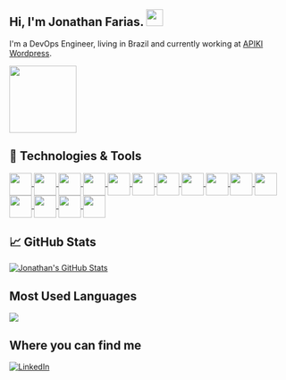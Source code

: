<!-- More info, tips and tricks for making GitHub Profile README can be found in my article at https://towardsdatascience.com/build-a-stunning-readme-for-your-github-profile-9b80434fe5d7 -->

<!-- Your title -->
## Hi, I'm Jonathan Farias. <img src="https://raw.githubusercontent.com/jonfarias/jonfarias/master/images/wave.gif" width="30px" height="30px" />

I'm a DevOps Engineer, living in Brazil and currently working at [APIKI Wordpress](https://apiki.com/). 

<img align="center" src="https://raw.githubusercontent.com/jonfarias/jonfarias/master/images/cat.gif" width="120px" height="120px" />

## 🔧 Technologies & Tools
<a href="https://github.com/jonfarias/jonfarias">
  <img align="center" src="https://cdn.jsdelivr.net/gh/devicons/devicon/icons/linux/linux-original.svg" width="40" height="40"/>
  <img align="center" src="https://cdn.jsdelivr.net/gh/devicons/devicon/icons/bash/bash-original.svg" width="40" height="40"/>
  <img align="center" src="https://cdn.jsdelivr.net/gh/devicons/devicon/icons/git/git-original.svg" width="40" height="40"/>
  <img align="center" src="https://cdn.jsdelivr.net/gh/devicons/devicon/icons/python/python-original.svg" width="40" height="40"/>
  <img align="center" src="https://cdn.jsdelivr.net/gh/devicons/devicon/icons/javascript/javascript-original.svg" width="40" height="40"/>
  <img align="center" src="https://cdn.jsdelivr.net/gh/devicons/devicon/icons/apache/apache-original.svg" width="40" height="40"/>
  <img align="center" src="https://cdn.jsdelivr.net/gh/devicons/devicon/icons/nginx/nginx-original.svg" width="40" height="40"/>
  <img align="center" src="https://cdn.jsdelivr.net/gh/devicons/devicon/icons/amazonwebservices/amazonwebservices-original.svg" width="40" height="40"/>
  <img align="center" src="https://cdn.jsdelivr.net/gh/devicons/devicon/icons/googlecloud/googlecloud-original.svg" width="40" height="40"/>
  <img align="center" src="https://cdn.jsdelivr.net/gh/devicons/devicon/icons/azure/azure-original.svg" width="40" height="40"/>
  <img align="center" src="https://cdn.jsdelivr.net/gh/devicons/devicon/icons/digitalocean/digitalocean-original.svg" width="40" height="40"/>
  <img align="center" src="https://cdn.jsdelivr.net/gh/devicons/devicon/icons/ansible/ansible-original.svg" width="40" height="40"/>
  <img align="center" src="https://cdn.jsdelivr.net/gh/devicons/devicon/icons/docker/docker-original.svg" width="40" height="40"/>
  <img align="center" src="https://cdn.jsdelivr.net/gh/devicons/devicon/icons/kubernetes/kubernetes-plain.svg" width="40" height="40"/>
  <img align="center" src="https://cdn.jsdelivr.net/gh/devicons/devicon/icons/terraform/terraform-original.svg" width="40" height="40"/>
</a>


## &#x1f4c8; GitHub Stats

<a href="https://github.com/jonfarias/jonfarias">
  <img align="center" src="https://github-readme-stats.vercel.app/api?username=jonfarias&show_icons=true&line_height=27&count_private=true&layout=compact&theme=github_dark" alt="Jonathan's GitHub Stats" />
</a>

## Most Used Languages

<a href="https://github.com/jonfarias/jonfarias">
  <img align="center" src="https://github-readme-stats.vercel.app/api/top-langs/?username=jonfarias&hide=java,html,php,tex,smarty&langs_count=6&layout=compact&theme=github_dark" />
</a>

## Where you can find me 

[![LinkedIn][1.2]][1]

<!-- links to social media icons -->

<!-- icons without padding -->

[1.2]: https://img.shields.io/badge/LinkedIn-0077B5?style=for-the-badge&logo=linkedin&logoColor=white (LinkedIn icon without padding)

<!-- links to your social media accounts -->

[1]: https://www.linkedin.com/in/jonfarias/

